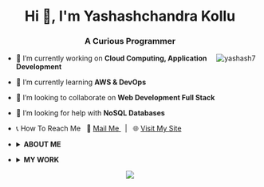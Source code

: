 <h1 align="center">Hi 👋, I'm Yashashchandra Kollu</h1>
<h3 align="center">A Curious Programmer</h3>



<img align="right" src="https://github-readme-streak-stats.herokuapp.com/?user=yashash7" alt="yashash7" />

- 🔭 I’m currently working on **Cloud Computing, Application Development**

- 🌱 I’m currently learning **AWS & DevOps**

- 👯 I’m looking to collaborate on **Web Development Full Stack**

- 🤝 I’m looking for help with **NoSQL Databases**

- 📞 How To Reach Me &nbsp;
📧 <a href="mailto:kolluyashashchandra@gmail.com" rel="noopener noreferrer" target="_blank"> Mail Me </a> &nbsp; | &nbsp;
🌐 <a href="https://yck.svarpy.in/" rel="noopener noreferrer" target="_blank"> Visit My Site </a> <!-- &nbsp; | &nbsp;
📝 <a href="https://t.me/yck9247" title=" Start a Chat on Telegram " rel="noopener noreferrer" target="_blank"> Telegram Me! </a>-->

* <details> 
  <summary> <strong> ABOUT ME </strong> </summary>
    
  ### Bio
  I am a curious Python programmer, and a web development enthusiast currently looking to learn Angular Framework (glad to have any suggestions/advises) . I was also interested in Application Development and Deployment, Cybersecurity, Machine Learning, Data Science and Artificial intelligence. 
  
  
  ### My Favourite Passtime
   - Learning New Things 🧾<br>
   - Movies 🎬<br>
   - Binge Watching 📺<br>
   - Gaming 🎮<br>
   - Music 🎧<br>
   - Chill out 🎳<br>
       
</details>

* <details>
  <summary> <strong> MY WORK </strong> </summary>
  
  ### My Personal Projects
  Till now I have been working on Web Design/Dev, I was learning the components of web design like HTML, CSS, JS, etc.. I did a few things while I was learning web design, you can see them below. If you like to spare a minute, I request you to visit my sites and suggest me for further development. <br>
  
  - [My blog](https://tccblog.svarpy.in/)
  - [My Profile](https://yck.svarpy.in/)
  - [My Browser Start Page](https://yashash7.github.io/project-start/)

  
  </details>
  
<p align='center'> <img src="https://github-profile-trophy.vercel.app/?username=yashash7&theme=nord&row=1&column=7" /> </p>
